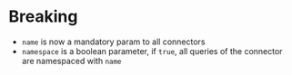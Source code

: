 # Breaking

- `name` is now a mandatory param to all connectors
- `namespace` is a boolean parameter, if `true`, all queries of the connector are namespaced with `name`
